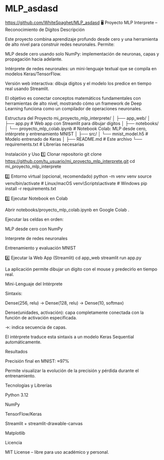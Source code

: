 # MLP_asdasd
https://github.com/WhiteSpaghet/MLP_asdasd
🖥️ Proyecto MLP Interprete – Reconocimiento de Dígitos
Descripción

Este proyecto combina aprendizaje profundo desde cero y una herramienta de alto nivel para construir redes neuronales. Permite:

MLP desde cero usando solo NumPy: implementación de neuronas, capas y propagación hacia adelante.

Intérprete de redes neuronales: un mini-lenguaje textual que se compila en modelos Keras/TensorFlow.

Versión web interactiva: dibuja dígitos y el modelo los predice en tiempo real usando Streamlit.

El objetivo es conectar conceptos matemáticos fundamentales con herramientas de alto nivel, mostrando cómo un framework de Deep Learning funciona como un compilador de operaciones neuronales.

Estructura del Proyecto
mi_proyecto_mlp_interprete/
│
├── app_web/
│   ├── app.py                # Web app con Streamlit para dibujar dígitos
│
├── notebooks/
│   └── proyecto_mlp_colab.ipynb   # Notebook Colab: MLP desde cero, intérprete y entrenamiento MNIST
│
├── src/
│   └── mnist_model.h5        # Modelo entrenado de Keras
│
├── README.md                 # Este archivo
└── requirements.txt          # Librerías necesarias

Instalación y Uso
1️⃣ Clonar repositorio
git clone https://github.com/tu_usuario/mi_proyecto_mlp_interprete.git
cd mi_proyecto_mlp_interprete

2️⃣ Entorno virtual (opcional, recomendado)
python -m venv venv
source venv/bin/activate   # Linux/macOS
venv\Scripts\activate      # Windows
pip install -r requirements.txt

3️⃣ Ejecutar Notebook en Colab

Abrir notebooks/proyecto_mlp_colab.ipynb en Google Colab
.

Ejecutar las celdas en orden:

MLP desde cero con NumPy

Interprete de redes neuronales

Entrenamiento y evaluación MNIST

4️⃣ Ejecutar la Web App (Streamlit)
cd app_web
streamlit run app.py


La aplicación permite dibujar un dígito con el mouse y predecirlo en tiempo real.

Mini-Lenguaje del Intérprete

Sintaxis:

Dense(256, relu) -> Dense(128, relu) -> Dense(10, softmax)


Dense(unidades, activación): capa completamente conectada con la función de activación especificada.

->: indica secuencia de capas.

El intérprete traduce esta sintaxis a un modelo Keras Sequential automáticamente.

Resultados

Precisión final en MNIST: ≈97%

Permite visualizar la evolución de la precisión y pérdida durante el entrenamiento.

Tecnologías y Librerías

Python 3.12

NumPy

TensorFlow/Keras

Streamlit + streamlit-drawable-canvas

Matplotlib

Licencia

MIT License – libre para uso académico y personal.
